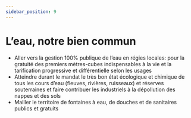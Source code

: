 ```yaml
---
sidebar_position: 9
---
```


# L’eau, notre bien commun 

- Aller vers la gestion 100% publique de l’eau en régies locales: pour la gratuité des premiers mètres-cubes indispensables à la vie et la tarification progressive et différentielle selon les usages 
- Atteindre durant le mandat le très bon état écologique et chimique de tous les cours d’eau (fleuves, rivières, ruisseaux) et réserves souterraines et faire contribuer les industriels à la dépollution des nappes et des sols 
- Mailler le territoire de fontaines à eau, de douches et de sanitaires publics et gratuits